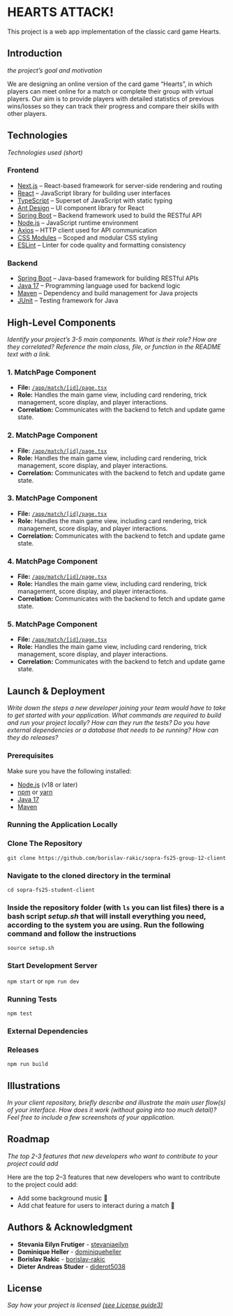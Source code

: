 # HEARTS ATTACK!

This project is a web app implementation of the classic card game Hearts.

## Introduction

_the project’s goal and motivation_

We are designing an online version of the card game “Hearts”, in which players
can meet online for a match or complete their group with virtual players. Our
aim is to provide players with detailed statistics of previous wins/losses so
they can track their progress and compare their skills with other players.

## Technologies

_Technologies used (short)_

### Frontend

- [Next.js](https://nextjs.org/) – React-based framework for server-side
  rendering and routing
- [React](https://reactjs.org/) – JavaScript library for building user
  interfaces
- [TypeScript](https://www.typescriptlang.org/) – Superset of JavaScript with
  static typing
- [Ant Design](https://ant.design/) – UI component library for React
- [Spring Boot](https://spring.io/projects/spring-boot) – Backend framework used
  to build the RESTful API
- [Node.js](https://nodejs.org/) – JavaScript runtime environment
- [Axios](https://axios-http.com/) – HTTP client used for API communication
- [CSS Modules](https://github.com/css-modules/css-modules) – Scoped and modular
  CSS styling
- [ESLint](https://eslint.org/) – Linter for code quality and formatting
  consistency

### Backend

- [Spring Boot](https://spring.io/projects/spring-boot) – Java-based framework
  for building RESTful APIs
- [Java 17](https://openjdk.org/projects/jdk/17/) – Programming language used
  for backend logic
- [Maven](https://maven.apache.org/) – Dependency and build management for Java
  projects
- [JUnit](https://junit.org/) – Testing framework for Java

## High-Level Components

_Identify your project’s 3-5 main components. What is their role? How are they
correlated? Reference the main class, file, or function in the README text with
a link._

### 1. **MatchPage Component**

- **File:** [`/app/match/[id]/page.tsx`](./app/match/[id]/page.tsx)
- **Role:** Handles the main game view, including card rendering, trick
  management, score display, and player interactions.
- **Correlation:** Communicates with the backend to fetch and update game state.

### 2. **MatchPage Component**

- **File:** [`/app/match/[id]/page.tsx`](./app/match/[id]/page.tsx)
- **Role:** Handles the main game view, including card rendering, trick
  management, score display, and player interactions.
- **Correlation:** Communicates with the backend to fetch and update game state.

### 3. **MatchPage Component**

- **File:** [`/app/match/[id]/page.tsx`](./app/match/[id]/page.tsx)
- **Role:** Handles the main game view, including card rendering, trick
  management, score display, and player interactions.
- **Correlation:** Communicates with the backend to fetch and update game state.

### 4. **MatchPage Component**

- **File:** [`/app/match/[id]/page.tsx`](./app/match/[id]/page.tsx)
- **Role:** Handles the main game view, including card rendering, trick
  management, score display, and player interactions.
- **Correlation:** Communicates with the backend to fetch and update game state.

### 5. **MatchPage Component**

- **File:** [`/app/match/[id]/page.tsx`](./app/match/[id]/page.tsx)
- **Role:** Handles the main game view, including card rendering, trick
  management, score display, and player interactions.
- **Correlation:** Communicates with the backend to fetch and update game state.

## Launch & Deployment

_Write down the steps a new developer joining your team would have to take to
get started with your application. What commands are required to build and run
your project locally? How can they run the tests? Do you have external
dependencies or a database that needs to be running? How can they do releases?_

### Prerequisites

Make sure you have the following installed:

- [Node.js](https://nodejs.org/) (v18 or later)
- [npm](https://www.npmjs.com/) or [yarn](https://yarnpkg.com/)
- [Java 17](https://adoptium.net/en-GB/temurin/releases/)
- [Maven](https://maven.apache.org/)

### Running the Application Locally

### Clone The Repository

`git clone https://github.com/borislav-rakic/sopra-fs25-group-12-client`

### Navigate to the cloned directory in the terminal

`cd sopra-fs25-student-client`

### Inside the repository folder (with `ls` you can list files) there is a bash script _setup.sh_ that will install everything you need, according to the system you are using. Run the following command and follow the instructions

```shell
source setup.sh
```

### Start Development Server

`npm start` or `npm run dev`

### Running Tests

`npm test`

### External Dependencies

### Releases

`npm run build`

## Illustrations

_In your client repository, briefly describe and illustrate the main user
flow(s) of your interface. How does it work (without going into too much
detail)? Feel free to include a few screenshots of your application._

## Roadmap

_The top 2-3 features that new developers who want to contribute to your project
could add_

Here are the top 2–3 features that new developers who want to contribute to the
project could add:

- Add some background music 🎵
- Add chat feature for users to interact during a match 💬

## Authors & Acknowledgment

- **Stevania Eilyn Frutiger** -
  [stevaniaeilyn](https://github.com/stevaniaeilyn)
- **Dominique Heller** - [dominiqueheller](https://github.com/dominiqueheller)
- **Borislav Rakic** - [borislav-rakic](https://github.com/borislav-rakic)
- **Dieter Andreas Studer** - [diderot5038](https://github.com/diderot5038)

## License

_Say how your project is licensed
[(see License guide3)](https://choosealicense.com/)_

